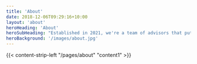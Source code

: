 ```yaml
---
title: 'About'
date: 2018-12-06T09:29:16+10:00
layout: 'about'
heroHeading: 'About'
heroSubHeading: "Established in 2021, we're a team of advisors that puts your business first."
heroBackground: '/images/about.jpg'
---
```


<div>
{{< content-strip-left "/pages/about" "content1" >}}
</div>

